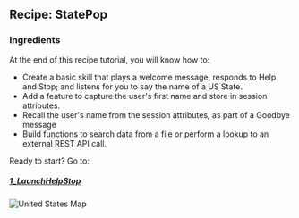 ## Recipe: StatePop

### Ingredients
At the end of this recipe tutorial, you will know how to:
 * Create a basic skill that plays a welcome message, responds to Help and Stop; and listens for you to say the name of a US State.
 * Add a feature to capture the user's first name and store in session attributes.
 * Recall the user's name from the session attributes, as part of a Goodbye message
 * Build functions to search data from a file or perform a lookup to an external REST API call.


Ready to start?
Go to:
#####  [1_LaunchHelpStop](1_LaunchHelpStop)

![United States Map](https://upload.wikimedia.org/wikipedia/commons/1/1e/Map_of_USA_showing_state_names.png "US States")
